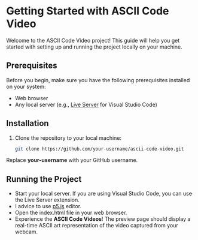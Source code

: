 # Getting Started with ASCII Code Video
Welcome to the ASCII Code Video project! This guide will help you get started with setting up and running the project locally on your machine.

## Prerequisites
Before you begin, make sure you have the following prerequisites installed on your system:
- Web browser
- Any local server (e.g., [Live Server](https://marketplace.visualstudio.com/items?itemName=ritwickdey.LiveServer) for Visual Studio Code)

## Installation
1. Clone the repository to your local machine:
   ```bash
   git clone https://github.com/your-username/ascii-code-video.git
   
Replace **your-username** with your GitHub username.

## Running the Project
* Start your local server. If you are using Visual Studio Code, you can use the Live Server extension.
* I advice to use [p5.js](https://editor.p5js.org/etutkugayda/sketches/STZ9tNBj1) editor.
* Open the index.html file in your web browser.
* Experience the  **ASCII Code Videos**! The preview page should display a real-time ASCII art representation of the video captured from your webcam.
